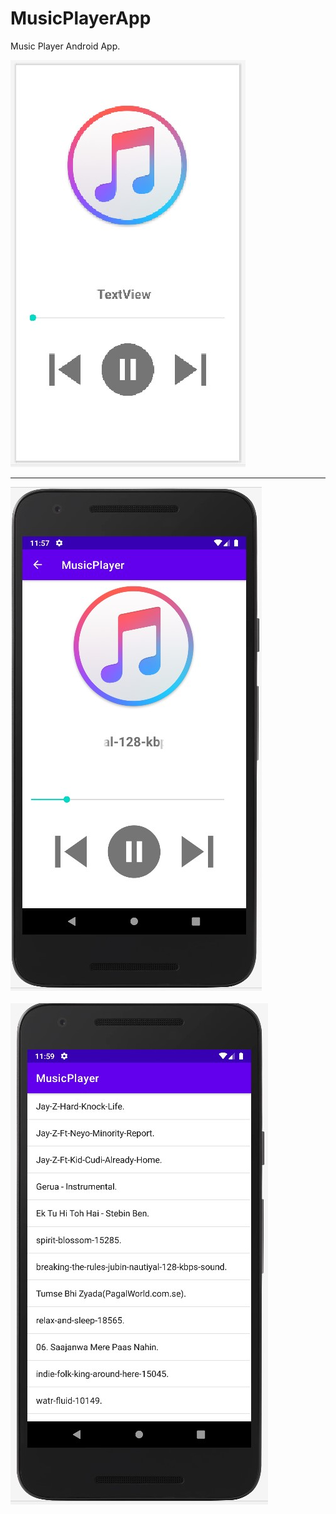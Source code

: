 # MusicPlayerApp
Music Player Android App. 


![MusicPlayerDesign](https://github.com/Saurabh-pec/MusicPlayerApp/blob/main/music%20player%20design.jpg)<hr>
![MusicPlayerApp](https://github.com/Saurabh-pec/MusicPlayerApp/blob/main/MusicPlayerApp.jpg)<br><br>
![SongsList](https://github.com/Saurabh-pec/MusicPlayerApp/blob/main/Songs_List.jpg)
